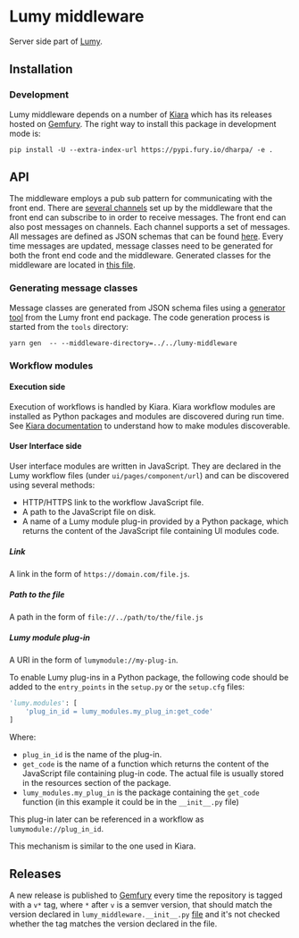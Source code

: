# Lumy middleware

Server side part of [Lumy](https://github.com/DHARPA-Project/lumy).

## Installation

### Development

Lumy middleware depends on a number of [Kiara](https://github.com/DHARPA-Project/kiara) which has its releases hosted on [Gemfury](https://fury.io).
The right way to install this package in development mode is:

```shell
pip install -U --extra-index-url https://pypi.fury.io/dharpa/ -e .
```

## API

The middleware employs a pub sub pattern for communicating with the front end. There are [several channels](lumy_middleware/target.py) set up by the middleware that the front end can subscribe to in order to receive messages. The front end can also post messages on channels. Each channel supports a set of messages. All messages are defined as JSON schemas that can be found [here](https://github.com/DHARPA-Project/lumy/tree/master/schema/json). Every time messages are updated, message classes need to be generated for both the front end code and the middleware. Generated classes for the middleware are located in [this file](lumy_middleware/types/generated.py).

### Generating message classes

Message classes are generated from JSON schema files using a [generator tool](https://github.com/DHARPA-Project/lumy/tree/master/tools) from the Lumy front end package. The code generation process is started from the `tools` directory:

```shell
yarn gen  -- --middleware-directory=../../lumy-middleware
```

### Workflow modules

#### Execution side

Execution of workflows is handled by Kiara. Kiara workflow modules are installed as Python packages and modules are discovered during run time. See [Kiara documentation](https://github.com/DHARPA-Project/kiara) to understand how to make modules discoverable.

#### User Interface side

User interface modules are written in JavaScript. They are declared in the Lumy workflow files (under `ui/pages/component/url`) and can be discovered using several methods:

 * HTTP/HTTPS link to the workflow JavaScript file.
 * A path to the JavaScript file on disk.
 * A name of a Lumy module plug-in provided by a Python package, which returns the content of the JavaScript file containing UI modules code.

##### Link

A link in the form of `https://domain.com/file.js`.

##### Path to the file

A path in the form of `file://../path/to/the/file.js`

##### Lumy module plug-in

A URI in the form of `lumymodule://my-plug-in`.

To enable Lumy plug-ins in a Python package, the following code should be added to the `entry_points` in the `setup.py` or the `setup.cfg` files:

```python
'lumy.modules': [
    'plug_in_id = lumy_modules.my_plug_in:get_code'
]
```

Where:

 * `plug_in_id` is the name of the plug-in.
 * `get_code` is the name of a function which returns the content of the JavaScript file containing plug-in code. The actual file is usually stored in the resources section of the package.
 * `lumy_modules.my_plug_in` is the package containing the `get_code` function (in this example it could be in the `__init__.py` file)

This plug-in later can be referenced in a workflow as `lumymodule://plug_in_id`.

This mechanism is similar to the one used in Kiara.

## Releases

A new release is published to [Gemfury](https://fury.io) every time the repository is tagged with a `v*` tag, where `*` after `v` is a semver version, that should match the version declared in `lumy_middleware.__init__.py` [file](lumy_middleware/__init__.py) and it's not checked whether the tag matches the version declared in the file.


